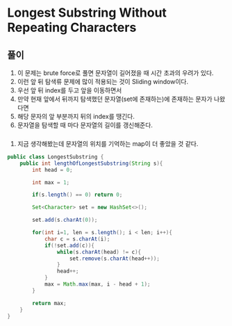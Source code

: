 # Longest Substring Without Repeating Characters

## 풀이
1. 이 문제는 brute force로 풀면 문자열이 길어졌을 때 시간 초과의 우려가 있다.
2. 이런 앞 뒤 탐색류 문제에 많이 적용되는 것이 Sliding window이다.
3. 우선 앞 뒤 index를 두고 앞을 이동하면서
4. 만약 현재 앞에서 뒤까지 탐색했던 문자열(set에 존재하는)에 존재하는 문자가 나왔다면
5. 해당 문자의 앞 부분까지 뒤의 index를 땡긴다.
6. 문자열을 탐색할 때 마다 문자열의 길이를 갱신해준다.

### 
1. 지금 생각해봤는데 문자열의 위치를 기억하는 map이 더 좋았을 것 같다.

```java
public class LongestSubstring {
    public int lengthOfLongestSubstring(String s){
        int head = 0;

        int max = 1;

        if(s.length() == 0) return 0;

        Set<Character> set = new HashSet<>();

        set.add(s.charAt(0));

        for(int i=1, len = s.length(); i < len; i++){
            char c = s.charAt(i);
            if(!set.add(c)){
                while(s.charAt(head) != c){
                    set.remove(s.charAt(head++));
                }
                head++;
            }
            max = Math.max(max, i - head + 1);
        }

        return max;
    }
}
```